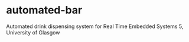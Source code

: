 # automated-bar
Automated drink dispensing system for Real Time Embedded Systems 5, University of Glasgow
